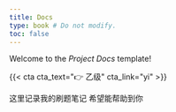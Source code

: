 ```yaml
---
title: Docs
type: book # Do not modify.
toc: false
---
```


Welcome to the _Project Docs_ template!

{{< cta cta_text="👉 乙级" cta_link="yi" >}}

这里记录我的刷题笔记
希望能帮助到你